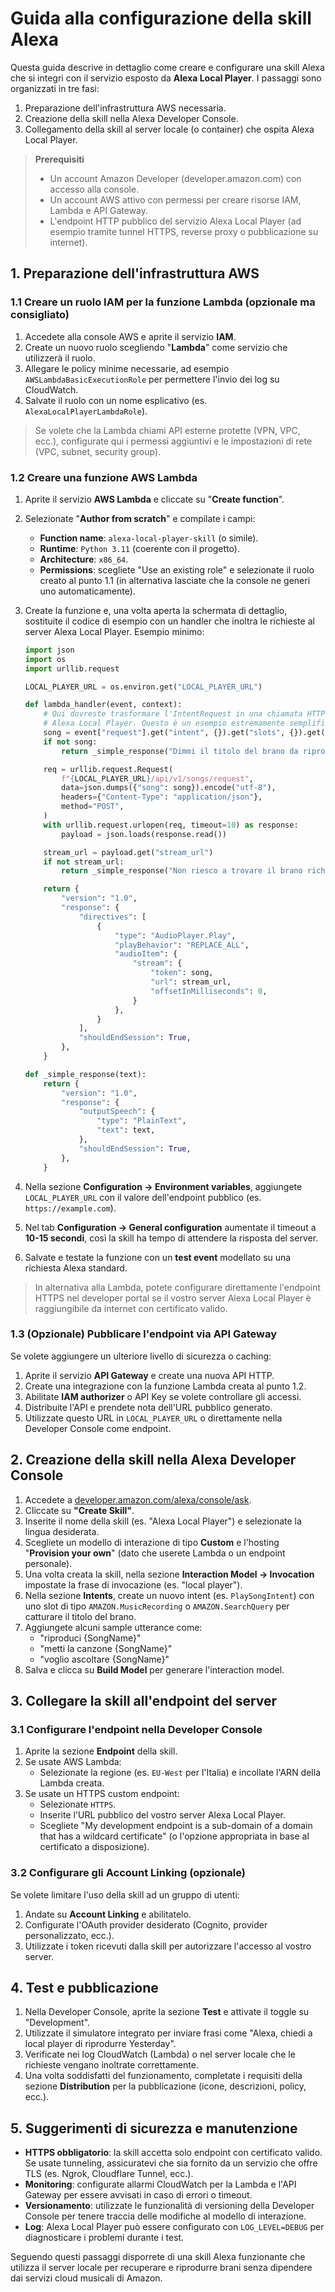 # Guida alla configurazione della skill Alexa

Questa guida descrive in dettaglio come creare e configurare una skill Alexa che si integri con il
servizio esposto da **Alexa Local Player**. I passaggi sono organizzati in tre fasi:

1. Preparazione dell'infrastruttura AWS necessaria.
2. Creazione della skill nella Alexa Developer Console.
3. Collegamento della skill al server locale (o container) che ospita Alexa Local Player.

> **Prerequisiti**
>
> * Un account Amazon Developer (developer.amazon.com) con accesso alla console.
> * Un account AWS attivo con permessi per creare risorse IAM, Lambda e API Gateway.
> * L'endpoint HTTP pubblico del servizio Alexa Local Player (ad esempio tramite tunnel HTTPS,
>   reverse proxy o pubblicazione su internet).

## 1. Preparazione dell'infrastruttura AWS

### 1.1 Creare un ruolo IAM per la funzione Lambda (opzionale ma consigliato)

1. Accedete alla console AWS e aprite il servizio **IAM**.
2. Create un nuovo ruolo scegliendo "**Lambda**" come servizio che utilizzerà il ruolo.
3. Allegare le policy minime necessarie, ad esempio `AWSLambdaBasicExecutionRole` per permettere
   l'invio dei log su CloudWatch.
4. Salvate il ruolo con un nome esplicativo (es. `AlexaLocalPlayerLambdaRole`).

> Se volete che la Lambda chiami API esterne protette (VPN, VPC, ecc.), configurate qui i permessi
> aggiuntivi e le impostazioni di rete (VPC, subnet, security group).

### 1.2 Creare una funzione AWS Lambda

1. Aprite il servizio **AWS Lambda** e cliccate su "**Create function**".
2. Selezionate "**Author from scratch**" e compilate i campi:
   * **Function name**: `alexa-local-player-skill` (o simile).
   * **Runtime**: `Python 3.11` (coerente con il progetto).
   * **Architecture**: `x86_64`.
   * **Permissions**: scegliete "Use an existing role" e selezionate il ruolo creato al punto 1.1
     (in alternativa lasciate che la console ne generi uno automaticamente).
3. Create la funzione e, una volta aperta la schermata di dettaglio, sostituite il codice di esempio
   con un handler che inoltra le richieste al server Alexa Local Player. Esempio minimo:

   ```python
   import json
   import os
   import urllib.request

   LOCAL_PLAYER_URL = os.environ.get("LOCAL_PLAYER_URL")

   def lambda_handler(event, context):
       # Qui dovreste trasformare l'IntentRequest in una chiamata HTTP verso il vostro server
       # Alexa Local Player. Questo è un esempio estremamente semplificato.
       song = event["request"].get("intent", {}).get("slots", {}).get("SongName", {}).get("value")
       if not song:
           return _simple_response("Dimmi il titolo del brano da riprodurre.")

       req = urllib.request.Request(
           f"{LOCAL_PLAYER_URL}/api/v1/songs/request",
           data=json.dumps({"song": song}).encode("utf-8"),
           headers={"Content-Type": "application/json"},
           method="POST",
       )
       with urllib.request.urlopen(req, timeout=10) as response:
           payload = json.loads(response.read())

       stream_url = payload.get("stream_url")
       if not stream_url:
           return _simple_response("Non riesco a trovare il brano richiesto.")

       return {
           "version": "1.0",
           "response": {
               "directives": [
                   {
                       "type": "AudioPlayer.Play",
                       "playBehavior": "REPLACE_ALL",
                       "audioItem": {
                           "stream": {
                               "token": song,
                               "url": stream_url,
                               "offsetInMilliseconds": 0,
                           }
                       },
                   }
               ],
               "shouldEndSession": True,
           },
       }

   def _simple_response(text):
       return {
           "version": "1.0",
           "response": {
               "outputSpeech": {
                   "type": "PlainText",
                   "text": text,
               },
               "shouldEndSession": True,
           },
       }
   ```

4. Nella sezione **Configuration → Environment variables**, aggiungete `LOCAL_PLAYER_URL` con il
   valore dell'endpoint pubblico (es. `https://example.com`).
5. Nel tab **Configuration → General configuration** aumentate il timeout a **10-15 secondi**, così
   la skill ha tempo di attendere la risposta del server.
6. Salvate e testate la funzione con un **test event** modellato su una richiesta Alexa standard.

> In alternativa alla Lambda, potete configurare direttamente l'endpoint HTTPS nel developer portal
> se il vostro server Alexa Local Player è raggiungibile da internet con certificato valido.

### 1.3 (Opzionale) Pubblicare l'endpoint via API Gateway

Se volete aggiungere un ulteriore livello di sicurezza o caching:

1. Aprite il servizio **API Gateway** e create una nuova API HTTP.
2. Create una integrazione con la funzione Lambda creata al punto 1.2.
3. Abilitate **IAM authorizer** o API Key se volete controllare gli accessi.
4. Distribuite l'API e prendete nota dell'URL pubblico generato.
5. Utilizzate questo URL in `LOCAL_PLAYER_URL` o direttamente nella Developer Console come endpoint.

## 2. Creazione della skill nella Alexa Developer Console

1. Accedete a [developer.amazon.com/alexa/console/ask](https://developer.amazon.com/alexa/console/ask).
2. Cliccate su **"Create Skill"**.
3. Inserite il nome della skill (es. "Alexa Local Player") e selezionate la lingua desiderata.
4. Scegliete un modello di interazione di tipo **Custom** e l'hosting "**Provision your own**" (dato
   che userete Lambda o un endpoint personale).
5. Una volta creata la skill, nella sezione **Interaction Model → Invocation** impostate la frase di
   invocazione (es. "local player").
6. Nella sezione **Intents**, create un nuovo intent (es. `PlaySongIntent`) con uno slot di tipo
   `AMAZON.MusicRecording` o `AMAZON.SearchQuery` per catturare il titolo del brano.
7. Aggiungete alcuni sample utterance come:
   * "riproduci {SongName}"
   * "metti la canzone {SongName}"
   * "voglio ascoltare {SongName}"
8. Salva e clicca su **Build Model** per generare l'interaction model.

## 3. Collegare la skill all'endpoint del server

### 3.1 Configurare l'endpoint nella Developer Console

1. Aprite la sezione **Endpoint** della skill.
2. Se usate AWS Lambda:
   * Selezionate la regione (es. `EU-West` per l'Italia) e incollate l'ARN della Lambda creata.
3. Se usate un HTTPS custom endpoint:
   * Selezionate `HTTPS`.
   * Inserite l'URL pubblico del vostro server Alexa Local Player.
   * Scegliete "My development endpoint is a sub-domain of a domain that has a wildcard certificate"
     (o l'opzione appropriata in base al certificato a disposizione).

### 3.2 Configurare gli Account Linking (opzionale)

Se volete limitare l'uso della skill ad un gruppo di utenti:

1. Andate su **Account Linking** e abilitatelo.
2. Configurate l'OAuth provider desiderato (Cognito, provider personalizzato, ecc.).
3. Utilizzate i token ricevuti dalla skill per autorizzare l'accesso al vostro server.

## 4. Test e pubblicazione

1. Nella Developer Console, aprite la sezione **Test** e attivate il toggle su "Development".
2. Utilizzate il simulatore integrato per inviare frasi come "Alexa, chiedi a local player di
   riprodurre Yesterday".
3. Verificate nei log CloudWatch (Lambda) o nel server locale che le richieste vengano inoltrate
   correttamente.
4. Una volta soddisfatti del funzionamento, completate i requisiti della sezione **Distribution** per
   la pubblicazione (icone, descrizioni, policy, ecc.).

## 5. Suggerimenti di sicurezza e manutenzione

* **HTTPS obbligatorio**: la skill accetta solo endpoint con certificato valido. Se usate tunneling,
  assicuratevi che sia fornito da un servizio che offre TLS (es. Ngrok, Cloudflare Tunnel, ecc.).
* **Monitoring**: configurate allarmi CloudWatch per la Lambda e l'API Gateway per essere avvisati in
  caso di errori o timeout.
* **Versionamento**: utilizzate le funzionalità di versioning della Developer Console per tenere traccia
  delle modifiche al modello di interazione.
* **Log**: Alexa Local Player può essere configurato con `LOG_LEVEL=DEBUG` per diagnosticare i problemi
  durante i test.

Seguendo questi passaggi disporrete di una skill Alexa funzionante che utilizza il server locale per
recuperare e riprodurre brani senza dipendere dai servizi cloud musicali di Amazon.

